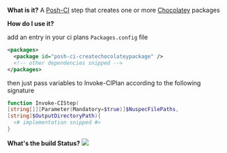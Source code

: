 **What is it?**
A [Posh-CI](https://github.com/Posh-CI/Posh-CI) step that creates one or more [Chocolatey](https://chocolatey.org/) packages

**How do I use it?**

add an entry in your ci plans `Packages.config` file
```XML
<packages>
  <package id="posh-ci-createchocolateypackage" />
  <!-- other dependencies snipped -->
</packages>
```

then just pass variables to Invoke-CIPlan according to the following signature 
```POWERSHELL
function Invoke-CIStep(
[string[]][Parameter(Mandatory=$true)]$NuspecFilePaths,
[string]$OutputDirectoryPath){
  <# implementation snipped #>
}
```

**What's the build Status?**
![](https://ci.appveyor.com/api/projects/status/1qk22qg7niqbgxhf?svg=true)

